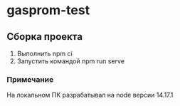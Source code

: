 # gasprom-test

## Сборка проекта
1. Выполнить npm ci
2. Запустить командой npm run serve

### Примечание
На локальном ПК разрабатывал на node версии 14.17.1
